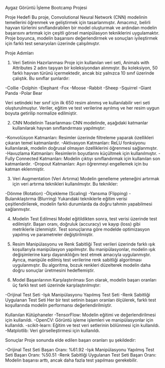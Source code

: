 Aygaz Görüntü İşleme Bootcamp Projesi

Proje Hedefi
Bu proje, Convolutional Neural Network (CNN) modelinin temellerini öğrenmek ve geliştirmek için tasarlanmıştır. Amacımız, belirli hayvan türlerini sınıflandırabilen bir model oluşturmak ve ardından modelin başarısını artırmak için çeşitli görsel manipülasyon tekniklerini uygulamaktır. Proje boyunca, modelin başarısını değerlendirmek ve sonuçları iyileştirmek için farklı test senaryoları üzerinde çalışılmıştır.

Proje Adımları
1. Veri Setinin Hazırlanması
Proje için kullanılan veri seti, Animals with Attributes 2 adını taşıyan bir koleksiyondan alınmıştır. Bu koleksiyon, 50 farklı hayvan türünü içermektedir, ancak biz yalnızca 10 sınıf üzerinde çalıştık. Bu sınıflar şunlardır:

-Collie
-Dolphin
-Elephant
-Fox
-Moose
-Rabbit
-Sheep
-Squirrel
-Giant Panda
-Polar Bear

Veri setindeki her sınıf için ilk 650 resim alınmış ve kullanılabilir veri seti oluşturulmuştur. Veriler, eğitim ve test verilerine ayrılmış ve her resim uygun boyuta getirilip normalize edilmiştir.

2. CNN Modelinin Tasarlanması
CNN modelinde, aşağıdaki katmanlar kullanılarak hayvan sınıflandırması yapılmıştır:

-Konvolüsyon Katmanları: Resimler üzerinde filtreleme yaparak özellikleri çıkaran temel katmanlardır.
-Aktivasyon Katmanları: ReLU fonksiyonu kullanılarak, modelin doğrusal olmayan özelliklerini öğrenmesi sağlanmıştır.
-Havuzlama Katmanları: Resimlerin boyutlarını küçültmek için kullanılmıştır.
-Fully Connected Katmanları: Modelin çıktıyı sınıflandırmak için kullanılan son katmanlardır.
-Dropout Katmanları: Aşırı öğrenmeyi engellemek için bu katman eklenmiştir.

3. Veri Augmentation (Veri Artırma)
Modelin genelleme yeteneğini artırmak için veri artırma teknikleri kullanılmıştır. Bu teknikler:

-Dönme (Rotation)
-Ölçekleme (Scaling)
-Yansıma (Flipping)
-Bulanıklaştırma (Blurring)
Yukarıdaki tekniklerle eğitim verisi çeşitlendirilerek, modelin farklı durumlarda da doğru tahmin yapabilmesi sağlanmıştır.

4. Modelin Test Edilmesi
Model eğitildikten sonra, test verisi üzerinde test edilmiştir. Başarı oranı, doğruluk (accuracy) ve kayıp (loss) gibi metriklerle izlenmiştir. Test sonuçlarına göre modelde optimizasyon yapılmış ve parametreler değiştirilmiştir.

5. Resim Manipülasyonu ve Renk Sabitliği
Test verileri üzerinde farklı ışık koşullarıyla manipülasyon yapılmıştır. Bu manipülasyonlar, modelin ışık değişimlerine karşı dayanıklılığını test etmek amacıyla uygulanmıştır. Ayrıca, manipüle edilmiş test verilerine renk sabitliği algoritması uygulanmıştır. Bu algoritma, bozuk renkleri düzelterek modelin daha doğru sonuçlar üretmesini hedeflemiştir.

6. Model Başarılarının Karşılaştırılması
Son olarak, modelin başarı oranları üç farklı test seti üzerinde karşılaştırılmıştır:

-Orijinal Test Seti
-Işık Manipülasyonu Yapılmış Test Seti
-Renk Sabitliği Uygulanan Test Seti
Her bir test setinin başarı oranları ölçülerek, farklı test koşullarında modelin performansı değerlendirilmiştir.

Kullanılan Kütüphaneler
-TensorFlow: Modelin eğitimi ve değerlendirilmesi için kullanıldı.
-OpenCV: Görüntü işleme işlemleri ve manipülasyonlar için kullanıldı.
-scikit-learn: Eğitim ve test veri setlerinin bölünmesi için kullanıldı.
-Matplotlib: Veri görselleştirmesi için kullanıldı.

Sonuçlar
Proje sonunda elde edilen başarı oranları şu şekildedir:

-Orijinal Test Seti Başarı Oranı: %61.92
-Işık Manipülasyonu Yapılmış Test Seti Başarı Oranı: %50.51
-Renk Sabitliği Uygulanan Test Seti Başarı Oranı: Modelin başarısı arttı, ancak daha fazla test yapılması gerekebilir.
